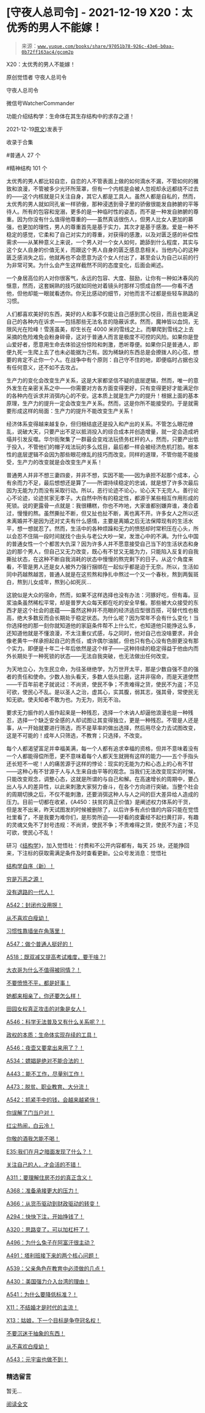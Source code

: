 # [守夜人总司令] - 2021-12-19 X20：太优秀的男人不能嫁！

> 来源：[`www.yuque.com/books/share/97051b78-926c-43e6-b0aa-0b72ff163ac4/gcom2p`](https://www.yuque.com/books/share/97051b78-926c-43e6-b0aa-0b72ff163ac4/gcom2p)



X20：太优秀的男人不能嫁！ 

原创觉悟者 守夜人总司令 

守夜人总司令 

微信号WatcherCommander 

功能介绍结构学：生命体在其生存结构中的求存之道！ 

2021-12-19[原文](https://mp.weixin.qq.com/s?__biz=MzAxNDk1NjI2Mw==&mid=2247487659&idx=1&sn=48282765daf6ff8ec66e20f495c01bef&chksm=9b8a3323acfdba35ac55127644737fe2fde75b00bd5b7cae10b844c4b32dfafb36d7ea4c38f4#rd))发表于 

收录于合集 

#普通人 27 个 

#精神结构 101 个 

太优秀的男人都比较自恋，自恋的人不管表面上做的如何滴水不漏，不管如何的雅致和浪漫，不管被多少光环所笼罩，但有一个内核是会被人忽视却永远都绕不过去的——这个内核就是只关注自身，其它人都是工具人。虽然人都是自私的，然而，太优秀的男人就如同孔雀一样骄傲，那种浸透到骨子里的骄傲很能发自肺腑的平等待人。所有的包容和宠溺，更多的是一种临时性的姿态，而不是一种发自肺腑的尊重。因为你没有什么值得他尊重的——虽然真话很伤人，但男人比女人更加的慕强，也更加的理性，男人的尊重首先是基于实力，其次才是基于感激。爱是一种不稳定的感觉，它柔和了自己对实力的尊重，对获得的感激，以及对匮乏感的补偿性需求——从某种意义上来说，一个男人对一个女人如何，跪舔到什么程度，其实与这个女人自身的价值无关，而跟这个男人自身的匮乏感息息相关。当他内心的这种匮乏感消失之后，他就再也不会愿意为这个女人付出了，甚至会认为自己以前的行为非常可笑。为什么会产生这样截然不同的态度变化，后面会阐述。 

一个身居高位的人对你很客气，永远的包容、大度、鼓励，让你有一种如沐春风的惬意，然而，这套娴熟的技巧就如同他对着镜头时那样习惯成自然——你看不透他，但他却能一眼就看透你。你无比感动的细节，对他而言不过都是些轻车熟路的习惯。 

人们都喜欢美好的东西，美好的人和事不仅能让自己感到赏心悦目，而且也能满足自己的各种内在诉求——包括那些无法名言的隐蔽诉求。然而，魔神皆以血饲，无限风光在险峰！雪莲虽美，却生长在 4000 米的雪线之上。而攀爬到雪线之上去采摘的危险难免会粉身碎骨，这对于普通人而言是极度不可控的风险。如果你是登山爱好者，愿意用生命去体验这份惊险和刺激，悉听尊便。如果你只是普通人，即便九死一生爬上去了也未必能据为己有。因为稀缺的东西总是会撩拨人的心弦，想要的肯定不止你一个人。在战争中有个原则：自己守不住的地，即便临时占据也没有任何意义，还不如不去攻占。 

生产力的变化会改变生产关系，这是大家都坚信不疑的底层逻辑，然而，唯一的意外发生在亲密关系之中——你需要对方各方面变得更好，只有变得更好才能满足你的各种内在诉求并消弭内心的不安。这本质上就是生产力的提升！根据上面的基本原理，生产力的提升一定会改变生产关系。然而，这是你所不能接受的。于是就需要形成这样的局面：生产力的提升不能改变生产关系！ 

经济体系变得越来越复杂，但归根结底还是投入和产出的关系。不管怎么眼花缭乱，说破大天，只要产出不足以抵消投入的综合成本并创造增量，就一定会造成坍塌并引发反噬。华尔街聚集了一群最会变戏法玩债务杠杆的人，然而，只要产出低于投入，不管他们的帽子戏法玩的多么炫目，最后都一样会被经济危机打脸。根本性的底层逻辑不会因为那些眼花缭乱的技巧而改变。同样的道理，不管你能不能接受，生产力的改变就是会改变生产关系！ 

普通男人并非不想三妻四妾，并非不想，实因不能——因为承担不起那个成本，心有余而力不足，最后想想还是算了——所谓持续稳定的忠诚，就是想了许多次最后因为无能为力而没有采取行动。所以，恶行论迹不论心，论心天下无完人。善行论心不论迹，论迹贫家无孝子。大自然中所有的稳定性，都源于某些相互作用形成的死锁。说的更露骨一点就是：我很糟糕，你也不咋地，大家谁都别嫌弃谁，凑合着过，慢慢的熬。虽然撕扯不断，但又扯也扯不断，离也离不开。许多女人之所以还未离婚并不是因为还对丈夫有什么感情，主要是离婚之后无法保障现有的生活水平，想一想就忍了。然而，生活中的各种烦躁和无力的愤怒却时常积压在心头，所以会忍不住隔一段时间就找个由头与老公大吵一架，发泄心中的不满。为什么中国的普通女性一个个都苦大仇深？因为许多人并不愿意接受自己当下的生活状态和身边的那个男人，但自己又无力改变，既心有不甘又无能为力，只能陷入反复的自我撕扯状态，在这种不断自我消耗的状态中慢慢的熬完剩下的日子。从这个角度来看，不管是男人还是女人被外力强行捆绑在一起似乎都是迫于无奈。所以，生活如同中药越熬越苦，普通人就是在这煎熬和挣扎中熬过一个又一个春秋，熬到两鬓斑白，熬到儿女成年，熬到心如死灰… 

这貌似是大众的宿命，然而，如果不这样选择也没有办法：河豚好吃，但有毒。豆浆油条虽然稀松平常，却是普罗大众每天都在吃的安全早餐。那些被大众接受的东西才是这个社会的底蕴——虽然这种并不亮眼的经济适应型很百搭，可替代性也极高，绝大多数反而会长期处于稳定状态。为什么呢？因为常年不会有什么变化！当你选择他的那一刻你就知道他的家庭条件帮不上什么忙，也知道他只能挣这么多，还知道他就是不懂浪漫，不太注重仪式感，与之同时，他对自己也没啥要求，并会像老黄牛一样承担起自己的责任，或许偶尔油腻，但也只有色心没有色胆更没有那个实力。即便是十年二十年后依然是这个样子——这种持续的稳定得益于他由内而外长期处于一种死锁的状态——无法自我突破，也无法做出任何改变。 

为天地立心，为生民立命，为往圣继绝学，为万世开太平，那是少数自强不息的强者的责任和使命。少数人抬头看天，多数人低头拉磨，这并非宿命，而是天道使然——千百年前老子就说过：不尚贤，使民不争；不贵难得之货，使民不为盗；不见可欲，使民心不乱。是以圣人之治，虚其心，实其腹，弱其志，强其骨，常使民无知无欲。使夫知者不敢为也。为无为，则无不治。 

要求无力振作的人振作起来是一种残忍，选择一个木讷人却逼他浪漫也是一种残忍，选择一个缺乏安全感的人却试图让其变得独立，更是一种残忍。不管是人还是事，从一开始就要进行筛选，而不是草率的做出选择，然后用尽全力去试图改变，这是不可能的！成年人只筛选，不教育；只选择，不改变。 

每个人都渴望富足并幸福美满，每一个人都有追求幸福的资格，但并不意味着没有一个人都能得偿所愿，更不意味着每个人都天生就拥有这样的能力——五个手指头还长短不一呢！人的痛苦源于这样的悖论：现实的无能为力和心态上的心有不甘——这种心有不甘源于人与人生来自由平等的观念。当我们无法改变现实的时候，只能改变观念，调整心态，这就是所谓的与自己和解。在高速增长的周期中，要凸出人与人的差异性，以此来刺激大家努力奋斗，在各个方向进行突破。当整个社会的周期切换之后，不仅不能刺激，还要消弭这种人与人之间的巨大差异给人造成的压力。目前一切都在收紧，《A450：扶贫的真正价值》是阐述权力体系的干货，但是发不出来，昨天试图发的时候被删除了，以后许多有点价值的内容只能在觉悟社里看了，不是我要为难你们，是形势所迫——好看的皮囊经不起扫黄打非，有趣的灵魂又免不了封号违规：不尚贤，使民不争；不贵难得之货，使民不为盗；不见可欲，使民心不乱！ 

研习《[结构学](https://mp.weixin.qq.com/mp/appmsgalbum?action=getalbum&album_id=1318317199878225920&__biz=MzAxNDk1NjI2Mw==#wechat_redirect)》，加入觉悟社：付费和不公开内容都有，每天 25 块，还能挣回来，下注标的获取需满足条件及时查看更新。公众号发消息：觉悟社  



[结构学自序（新）！](http://mp.weixin.qq.com/s?__biz=MzIzMDYwOTM0Mg==&mid=2247485283&idx=1&sn=aa2b8554b8e5040f8f959636feaa06a3&chksm=e8b19fb2dfc616a430aa381b8da0815311244e694a69809cd92d0602ac34cfe5f1f419b3745e&scene=21#wechat_redirect) 

[穷是万恶之源！](http://mp.weixin.qq.com/s?__biz=MzAxNDk1NjI2Mw==&mid=2247483823&idx=1&sn=e54ebe9891b302dc0bf1815c76ccf8b7&chksm=9b8a2227acfdab31a05e273addd9159d4b8263d58d3c58bf214841c8189157519719c3427306&scene=21#wechat_redirect) 

[没有退路的一代人！](http://mp.weixin.qq.com/s?__biz=MzAxNDk1NjI2Mw==&mid=2247486533&idx=1&sn=a0d5cce0656aad467148e0642eb85a00&chksm=9b8a2fcdacfda6db79857186e953a089baf1fb678b2b071cf101c5a26e7fb9768474c94243ca&scene=21#wechat_redirect) 

[A542：封闭也没用呀！](http://mp.weixin.qq.com/s?__biz=MzAxNDk1NjI2Mw==&mid=2247487620&idx=1&sn=8e1353152e650b72e735ceb1b2f2dd1d&chksm=9b8a330cacfdba1a31a1d6271bd8cf08701ca1a18406d2605bc48404fe9ca2f4fa78d5501bc7&scene=21#wechat_redirect) 

[从不喜欢白瘦幼！](http://mp.weixin.qq.com/s?__biz=MzAxNDk1NjI2Mw==&mid=2247487612&idx=1&sn=0e185f9ece207fb397565812fd6bcd9e&chksm=9b8a33f4acfdbae2477b51f9ce494aaf36bb779f8911e41cdde6f96c71a3b2d708feaa1d4d18&scene=21#wechat_redirect) 

[习惯性靠墙坐在角落里！](http://mp.weixin.qq.com/s?__biz=MzAxNDk1NjI2Mw==&mid=2247487609&idx=1&sn=08068cfce108617e4a41d0c813ce131d&chksm=9b8a33f1acfdbae7a578b59c045f6336afe6ed1f2fcd7a0b38c0279078002f04767e391f4f18&scene=21#wechat_redirect) 

[A547：做个普通人挺好的！](http://mp.weixin.qq.com/s?__biz=MzAxNDk1NjI2Mw==&mid=2247487656&idx=1&sn=829631501f55233a5505d61fe990c731&chksm=9b8a3320acfdba360477b5f1e528c337ed849efb0a22e1579aa994b4b97916b09033124f68c1&scene=21#wechat_redirect) 

[A518：既双减又提高考试难度，要干啥？!](http://mp.weixin.qq.com/s?__biz=MzIzMDYwOTM0Mg==&mid=2247486528&idx=1&sn=837ef39e3c0b47ac84d5096690555ae7&chksm=e8b19491dfc61d87292daf575c1e7c95b3f0543f313b65c7ad4ab369603833704304ec7451d7&scene=21#wechat_redirect) 

[大衣哥为什么不值得被同情？！](http://mp.weixin.qq.com/s?__biz=MzAxNDk1NjI2Mw==&mid=2247487598&idx=1&sn=96df866800e5e546b2e945af60227ed4&chksm=9b8a33e6acfdbaf061f8713492ddd97b05e91e9bd566c4aa7d5e4f58b4395346513ec9f12eec&scene=21#wechat_redirect) 

[不要愤愤不平，都是好事！](http://mp.weixin.qq.com/s?__biz=MzAxNDk1NjI2Mw==&mid=2247487130&idx=1&sn=b21138d85455f5692aaf039038c78342&chksm=9b8a2d12acfda404a2b67fe4d446ee0f2805ad64a8b8004902934600fd731191e140df6ac19a&scene=21#wechat_redirect) 

[她都来相亲了，你还要怎么样！](http://mp.weixin.qq.com/s?__biz=MzAxNDk1NjI2Mw==&mid=2247486952&idx=1&sn=698aec6916d2eca5e758c25c4c634346&chksm=9b8a2e60acfda776b80a4f2f0d5c2fe4921fc821cdf029fa9d2fdc52fd708fc5a0b980d5d3d0&scene=21#wechat_redirect) 

[田园女权真正攻击的对象是女人！](http://mp.weixin.qq.com/s?__biz=MzIzMDYwOTM0Mg==&mid=2247486412&idx=1&sn=5dd3e8b2a759838d739e6d61ebab2eab&chksm=e8b1931ddfc61a0bf6f81cd2a9a9232ea8ce86528a8eea66c6635180e8678b819ebb38b4cb86&scene=21#wechat_redirect) 

[A546：科学无法普及又有什么关系呢？！](http://mp.weixin.qq.com/s?__biz=MzAxNDk1NjI2Mw==&mid=2247487652&idx=1&sn=6f0542b4b8d08dc05ccc9bc4c99a0f29&chksm=9b8a332cacfdba3af82ebacc2984582b118b8bb4eccb9a0fa252e8cacd5ec29759cd0739259a&scene=21#wechat_redirect) 

[政权的本质：生命体实现存续的工具！](http://mp.weixin.qq.com/s?__biz=MzAxNDk1NjI2Mw==&mid=2247487554&idx=1&sn=df20affabcac7b2df7d871c27735ed1e&chksm=9b8a33caacfdbadc411427ed1ab7cdbde4c133aae2bc35242a5c913540dd3bf497640e526194&scene=21#wechat_redirect) 

[A546：夜壶又要拿出来用了？！](http://mp.weixin.qq.com/s?__biz=MzAxNDk1NjI2Mw==&mid=2247487487&idx=1&sn=1899dc61b52e00ef53fee2fece6fa9e6&chksm=9b8a2c77acfda561dd78f8a9d41ca8f6b604b1410e246bd38451bc63aab7e1b0840d3e7c9e9b&scene=21#wechat_redirect) 

[A534：嫖娼是绝对不能合法的！](http://mp.weixin.qq.com/s?__biz=MzAxNDk1NjI2Mw==&mid=2247487431&idx=1&sn=78d93492fa71d19501c95eb11e0ea99f&chksm=9b8a2c4facfda559eeb7bffa822a9715b1945a9e9c4f8beaf9d00b8acb0e2cc0b05a63feafaf&scene=21#wechat_redirect) 

[A443：能不工作，尽量别工作！](http://mp.weixin.qq.com/s?__biz=MzAxNDk1NjI2Mw==&mid=2247486794&idx=1&sn=8621689fcbb0f44c38ab2e8065c54a3d&chksm=9b8a2ec2acfda7d4c55afac9ee027871f7a81338e2da399b1908202c54cc8496ca077748f5a7&scene=21#wechat_redirect) 

[A473：脱贫、职业教育、大分流！](http://mp.weixin.qq.com/s?__biz=MzIzMDYwOTM0Mg==&mid=2247486053&idx=1&sn=813ce406173ba4c47dd4500ec026a6da&chksm=e8b192b4dfc61ba243267b483d16f60aaeed76ece21adde38b4de1597140df83fceea028a6f5&scene=21#wechat_redirect) 

[A542：抓紧手中的钱，会越来越紧俏！](http://mp.weixin.qq.com/s?__biz=MzIzMDYwOTM0Mg==&mid=2247486640&idx=1&sn=a96afa7d2b698e33240735ea8d7671f7&chksm=e8b19461dfc61d77a4afce11ecc7558b8d7ff5d495a78bcb609e3eed5c70bcbed5f3d6a66023&scene=21#wechat_redirect) 

[你误解了门当户对！](http://mp.weixin.qq.com/s?__biz=MzAxNDk1NjI2Mw==&mid=2247486972&idx=1&sn=374297ef4332b1dc1c96c6e2f10e3212&chksm=9b8a2e74acfda762739dd58bec2cabe8b8d44717705d356953b94089dacb9225f702d4f76b31&scene=21#wechat_redirect) 

[红尘热闹，白云冷！](http://mp.weixin.qq.com/s?__biz=MzAxNDk1NjI2Mw==&mid=2247486913&idx=1&sn=6b387c24eb6d5e30ed150e13eded77a1&chksm=9b8a2e49acfda75fdfcfe0a7770792cdd85568a9ecb1bd9b67508b29df853aaba08bf27356d5&scene=21#wechat_redirect) 

[你敬的酒我怎能不喝！](http://mp.weixin.qq.com/s?__biz=MzIzMDYwOTM0Mg==&mid=2247486456&idx=1&sn=7d6377d84f511b80179c5e7648494d6e&chksm=e8b19329dfc61a3f9b91b5b43dbd1a6eea293a02cd80b96aeb6dd1930f7f2c93fd33c0e3b2f3&scene=21#wechat_redirect) 

[E35:我们在月之暗面发现了什么？！](http://mp.weixin.qq.com/s?__biz=MzIzMDYwOTM0Mg==&mid=2247486632&idx=1&sn=170aeff87eb36dce354c8b2437f4b27f&chksm=e8b19479dfc61d6f08e6492954a528f20387fe2fa925747cf2b504d2bc69084f24495e972e41&scene=21#wechat_redirect) 

[关注自己的人，才会活的不错！](http://mp.weixin.qq.com/s?__biz=MzIzMDYwOTM0Mg==&mid=2247485305&idx=1&sn=c719ea57e5c3320c2e2629dd9a7b44e9&chksm=e8b19fa8dfc616be5fa3f8141ea0aa63d5e1335657ed97e62c1086c41eba29effe58e0c8e9dc&scene=21#wechat_redirect) 

[A311：要理解住房不炒的真正含义！](http://mp.weixin.qq.com/s?__biz=MzIzMDYwOTM0Mg==&mid=2247484959&idx=1&sn=090583ec50bfd9febec1de463c2672f6&chksm=e8b19ecedfc617d8629080f6745c8de013cfe875de26eef6767b2d5c10782650223ed15f807b&scene=21#wechat_redirect) 

[A368：准备承接更大的压力！](http://mp.weixin.qq.com/s?__biz=MzIzMDYwOTM0Mg==&mid=2247485369&idx=1&sn=2667c5f16cee9442898e6e5841394ceb&chksm=e8b19f68dfc6167e4e104d37c61b859327f4b8ce37941da84bd412d3e27bb4a51c7dee8e1a7a&scene=21#wechat_redirect) 

[A366：从货币驱动到财政驱动的转变！](http://mp.weixin.qq.com/s?__biz=MzIzMDYwOTM0Mg==&mid=2247485347&idx=1&sn=a916df57ddc7230366719fbecc6c1704&chksm=e8b19f72dfc61664fd99844bfe3ffffb5d6f088807c84d99f11ddbc7410b2eed67bc4c615d53&scene=21#wechat_redirect) 

[A294：快快下注，开始挣钱了！](http://mp.weixin.qq.com/s?__biz=MzIzMDYwOTM0Mg==&mid=2247484849&idx=1&sn=5485cd1d6c511e883e25b0c7dd9e2e3e&chksm=e8b19d60dfc614764ffc8405dccf5b8120b31988f3c1cee74e384c06f0e39c3c81bef8263c3d&scene=21#wechat_redirect) 

[A320：思路变了，可以加杠杆了！](http://mp.weixin.qq.com/s?__biz=MzIzMDYwOTM0Mg==&mid=2247485041&idx=1&sn=add2174fa42806f885a456a072ee4fee&chksm=e8b19ea0dfc617b6734e013f780112fdd88f28ad5312ce423fea1d75da4c3757660dab175208&scene=21#wechat_redirect) 

[A496：为什么兔子在阿富汗很主动？](http://mp.weixin.qq.com/s?__biz=MzIzMDYwOTM0Mg==&mid=2247486278&idx=1&sn=40d09857088bebd3c70bec1c7a500f06&chksm=e8b19397dfc61a810125242c8e395330f934390eb50bd54053ecd3f31ddc91de4e429c0f693a&scene=21#wechat_redirect) 

[A491：塔利班接下来的两个核心问题！](http://mp.weixin.qq.com/s?__biz=MzIzMDYwOTM0Mg==&mid=2247486219&idx=1&sn=8f77517f0244ba31f7eb28e2676e17cd&chksm=e8b193dadfc61acc6d9e6029653aac696f132efc24d3b28f983ba8e4ada269ac887e6165d837&scene=21#wechat_redirect) 

[A539：父亲角色在教育中必须做的几点！](http://mp.weixin.qq.com/s?__biz=MzAxNDk1NjI2Mw==&mid=2247487582&idx=1&sn=f4bac1092e8f45f6a86e662d8a68d556&chksm=9b8a33d6acfdbac0b4e01232406db5e9a315180b66b1bc830f17231f167d515d33408ff727b6&scene=21#wechat_redirect) 

[A430：美国强力介入台湾的理由！](http://mp.weixin.qq.com/s?__biz=MzIzMDYwOTM0Mg==&mid=2247486587&idx=1&sn=e14d4403bb13c441596f09add1b5f27c&chksm=e8b194aadfc61dbcab0c1d70249910161f8c77b0163ac8278dfe5c2f817d2bb2a3ac3e7ddf89&scene=21#wechat_redirect) 

[A541：为什么要降低标准？！](http://mp.weixin.qq.com/s?__biz=MzAxNDk1NjI2Mw==&mid=2247487621&idx=1&sn=f429046c9b1760d8d45ee7c759a3d5da&chksm=9b8a330dacfdba1bf16d516acacfddf4492f721d14504ed52e1049013a54819e6ee778c93097&scene=21#wechat_redirect) 

[X11：不结婚才是时代的主流！](http://mp.weixin.qq.com/s?__biz=MzAxNDk1NjI2Mw==&mid=2247487535&idx=1&sn=5d229e0d87a0acb3db07c098f4aa606c&chksm=9b8a33a7acfdbab1bb37e4efe94ec13d8d8bbe94cd25a6689f5f316dc75bdbb1469463ce2446&scene=21#wechat_redirect) 

[X13：姑娘，下一个目标是争夺冠名权！](http://mp.weixin.qq.com/s?__biz=MzAxNDk1NjI2Mw==&mid=2247487532&idx=1&sn=543e4e8c2063c62c48def85204f0a6ef&chksm=9b8a33a4acfdbab2535686b2a135a56c146816d8d692e946d51f4422e5caf2aca3e2260b40f9&scene=21#wechat_redirect) 

[不要沉迷于抽象的东西！](http://mp.weixin.qq.com/s?__biz=MzAxNDk1NjI2Mw==&mid=2247487527&idx=1&sn=e24c2dd98e5f9883c8dce2a1e7bb80df&chksm=9b8a33afacfdbab921e90b3eafc3618176a35da53c53bb51f2ef2f9a98e87d05949a4b0ad69b&scene=21#wechat_redirect) 

[从不喜欢白瘦幼！](http://mp.weixin.qq.com/s?__biz=MzAxNDk1NjI2Mw==&mid=2247487612&idx=1&sn=0e185f9ece207fb397565812fd6bcd9e&chksm=9b8a33f4acfdbae2477b51f9ce494aaf36bb779f8911e41cdde6f96c71a3b2d708feaa1d4d18&scene=21#wechat_redirect) 

[A543：元宇宙也做不到！](http://mp.weixin.qq.com/s?__biz=MzAxNDk1NjI2Mw==&mid=2247487476&idx=1&sn=2e2f159d365f00117f8fd47d3ca062f9&chksm=9b8a2c7cacfda56a80b9243d42bc5faabe4622c27fb4f3edad16ca5de7242a9c1345056ee461&scene=21#wechat_redirect) 

### 精选留言 

暂无... 

[阅读全文](https://mp.weixin.qq.com/s/nIdk03JhgbTU-TDXQQQ39A#rd)